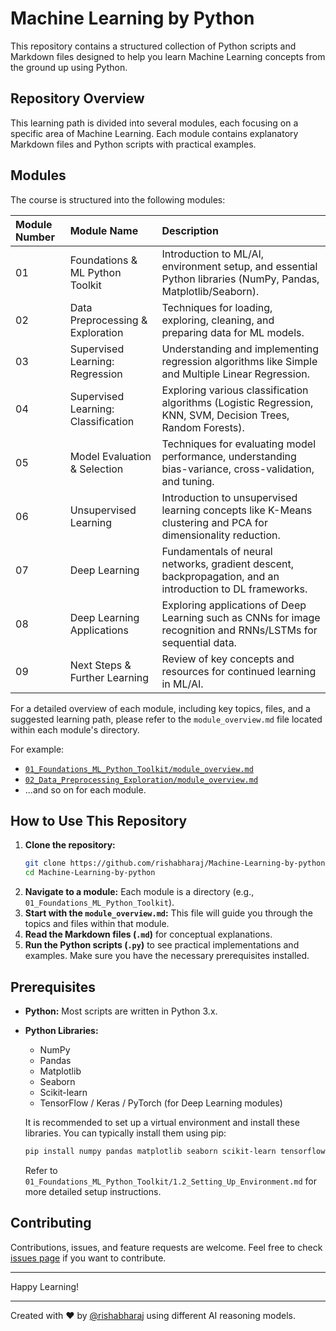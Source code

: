 # Machine Learning by Python

This repository contains a structured collection of Python scripts and Markdown files designed to help you learn Machine Learning concepts from the ground up using Python.

## Repository Overview

This learning path is divided into several modules, each focusing on a specific area of Machine Learning. Each module contains explanatory Markdown files and Python scripts with practical examples.

## Modules

The course is structured into the following modules:

| Module Number | Module Name                               | Description                                                                                                |
| :------------ | :---------------------------------------- | :--------------------------------------------------------------------------------------------------------- |
| 01            | Foundations & ML Python Toolkit           | Introduction to ML/AI, environment setup, and essential Python libraries (NumPy, Pandas, Matplotlib/Seaborn). |
| 02            | Data Preprocessing & Exploration          | Techniques for loading, exploring, cleaning, and preparing data for ML models.                             |
| 03            | Supervised Learning: Regression           | Understanding and implementing regression algorithms like Simple and Multiple Linear Regression.             |
| 04            | Supervised Learning: Classification       | Exploring various classification algorithms (Logistic Regression, KNN, SVM, Decision Trees, Random Forests). |
| 05            | Model Evaluation & Selection            | Techniques for evaluating model performance, understanding bias-variance, cross-validation, and tuning.    |
| 06            | Unsupervised Learning                     | Introduction to unsupervised learning concepts like K-Means clustering and PCA for dimensionality reduction. |
| 07            | Deep Learning                             | Fundamentals of neural networks, gradient descent, backpropagation, and an introduction to DL frameworks.    |
| 08            | Deep Learning Applications                | Exploring applications of Deep Learning such as CNNs for image recognition and RNNs/LSTMs for sequential data. |
| 09            | Next Steps & Further Learning             | Review of key concepts and resources for continued learning in ML/AI.                                      |

For a detailed overview of each module, including key topics, files, and a suggested learning path, please refer to the `module_overview.md` file located within each module's directory.

For example:
-   [`01_Foundations_ML_Python_Toolkit/module_overview.md`](01_Foundations_ML_Python_Toolkit/module_overview.md)
-   [`02_Data_Preprocessing_Exploration/module_overview.md`](02_Data_Preprocessing_Exploration/module_overview.md)
-   ...and so on for each module.

## How to Use This Repository

1.  **Clone the repository:**
    ```bash
    git clone https://github.com/rishabharaj/Machine-Learning-by-python.git
    cd Machine-Learning-by-python
    ```
2.  **Navigate to a module:** Each module is a directory (e.g., `01_Foundations_ML_Python_Toolkit`).
3.  **Start with the `module_overview.md`:** This file will guide you through the topics and files within that module.
4.  **Read the Markdown files (`.md`)** for conceptual explanations.
5.  **Run the Python scripts (`.py`)** to see practical implementations and examples. Make sure you have the necessary prerequisites installed.

## Prerequisites

-   **Python:** Most scripts are written in Python 3.x.
-   **Python Libraries:**
    -   NumPy
    -   Pandas
    -   Matplotlib
    -   Seaborn
    -   Scikit-learn
    -   TensorFlow / Keras / PyTorch (for Deep Learning modules)

    It is recommended to set up a virtual environment and install these libraries. You can typically install them using pip:
    ```bash
    pip install numpy pandas matplotlib seaborn scikit-learn tensorflow
    ```
    Refer to `01_Foundations_ML_Python_Toolkit/1.2_Setting_Up_Environment.md` for more detailed setup instructions.

## Contributing

Contributions, issues, and feature requests are welcome. Feel free to check [issues page](https://github.com/rishabharaj/Machine-Learning-by-python/issues) if you want to contribute.

---

Happy Learning!

---
Created with ❤ by [@rishabharaj](https://github.com/rishabharaj) using different AI reasoning models.
